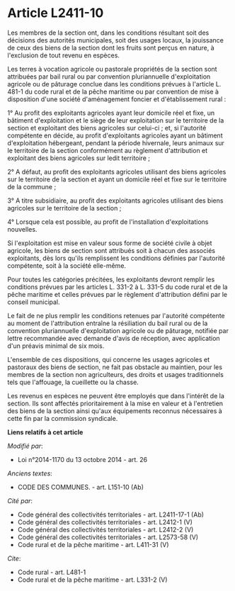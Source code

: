 # Article L2411-10

Les membres de la section ont, dans les conditions résultant soit des décisions des autorités municipales, soit des usages
locaux, la jouissance de ceux des biens de la section dont les fruits sont perçus en nature, à l'exclusion de tout revenu en
espèces. 

Les terres à vocation agricole ou pastorale propriétés de la section sont attribuées par bail rural ou par convention
pluriannuelle d'exploitation agricole ou de pâturage conclue dans les conditions prévues à l'article L. 481-1 du code rural
et de la pêche maritime ou par convention de mise à disposition d'une société d'aménagement foncier et d'établissement
rural : 

1° Au profit des exploitants agricoles ayant leur domicile réel et fixe, un bâtiment d'exploitation et le siège de leur
exploitation sur le territoire de la section et exploitant des biens agricoles sur celui-ci ; et, si l'autorité compétente en
décide, au profit d'exploitants agricoles ayant un bâtiment d'exploitation hébergeant, pendant la période hivernale, leurs
animaux sur le territoire de la section conformément au règlement d'attribution et exploitant des biens agricoles sur ledit
territoire ; 

2° A défaut, au profit des exploitants agricoles utilisant des biens agricoles sur le territoire de la section et ayant un
domicile réel et fixe sur le territoire de la commune ; 

3° A titre subsidiaire, au profit des exploitants agricoles utilisant des biens agricoles sur le territoire de la section ; 

4° Lorsque cela est possible, au profit de l'installation d'exploitations nouvelles. 

Si l'exploitation est mise en valeur sous forme de société civile à objet agricole, les biens de section sont attribués soit
à chacun des associés exploitants, dès lors qu'ils remplissent les conditions définies par l'autorité compétente, soit à la
société elle-même. 

Pour toutes les catégories précitées, les exploitants devront remplir les conditions prévues par les articles L. 331-2 à L.
331-5 du code rural et de la pêche maritime et celles prévues par le règlement d'attribution défini par le conseil
municipal. 

Le fait de ne plus remplir les conditions retenues par l'autorité compétente au moment de l'attribution entraîne la
résiliation du bail rural ou de la convention pluriannuelle d'exploitation agricole ou de pâturage, notifiée par lettre
recommandée avec demande d'avis de réception, avec application d'un préavis minimal de six mois. 

L'ensemble de ces dispositions, qui concerne les usages agricoles et pastoraux des biens de section, ne fait pas obstacle au
maintien, pour les membres de la section non agriculteurs, des droits et usages traditionnels tels que l'affouage, la
cueillette ou la chasse. 

Les revenus en espèces ne peuvent être employés que dans l'intérêt de la section. Ils sont affectés prioritairement à la mise
en valeur et à l'entretien des biens de la section ainsi qu'aux équipements reconnus nécessaires à cette fin par la
commission syndicale.

**Liens relatifs à cet article**

_Modifié par_:

  - Loi n°2014-1170 du 13 octobre 2014 - art. 26

_Anciens textes_:

  - CODE DES COMMUNES. - art. L151-10 (Ab)

_Cité par_:

  - Code général des collectivités territoriales - art. L2411-17-1 (Ab)
  - Code général des collectivités territoriales - art. L2412-1 (V)
  - Code général des collectivités territoriales - art. L2412-2 (V)
  - Code général des collectivités territoriales - art. L2573-58 (V)
  - Code rural et de la pêche maritime - art. L411-31 (V)

_Cite_:

  - Code rural - art. L481-1
  - Code rural et de la pêche maritime - art. L331-2 (V)
